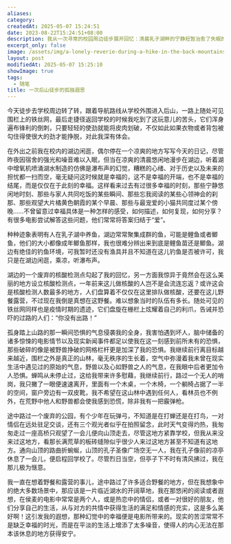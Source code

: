 ```yaml
---
aliases: 
category: 
createdAt: 2025-05-07 15:24:51
date: 2023-08-22T15:24:51+08:00
description: 我从一次寻常的校园周边徒步展开回忆：清晨乳子湖畔的宁静短暂治愈了失眠的疲惫，废弃核酸检测亭与铁丝网却将人拉回疫情时代的集体记忆。踏入后山时，孤独与恐惧如影随形——无人的哨岗、破碎的围栏、想象中的野兽与恶人，甚至蝉鸣也成了唯一的慰藉。山顶孔子像下的凉风与侯麦电影般的野餐幻想形成微妙对比，而现实始终是嘈杂与铁丝网的割裂感。这篇随笔记录了一场身体与精神的双重漫游，在荒芜与诗意间追问幸福的转瞬性与不可复现。
excerpt_only: false
image: /assets/img/a-lonely-reverie-during-a-hike-in-the-back-mountains/IMG_20230822_1426251.jpg
layout: post
modifiedAt: 2025-05-07 15:25:10
showImage: true
tags:
  - 随笔
title: 一次后山徒步的孤独遐思
---
```


今天徒步去学校周边转了转，跟着导航路线从学校外围进入后山，一路上随处可见围栏上的铁丝网，最后走捷径返回学校的时候我吃到了这玩意儿的苦头，它们浑身遍布锋利的倒刺，只要轻轻的使劲就能将皮肉划破，不仅如此如果衣物或者背包被勾住得使很大的劲才能挣脱，对此我深有体会。

在外出之前我在校内的湖边闲逛，偶尔停在一个凉爽的地方写写今天的日记，尽管昨夜因宿舍的强光和噪音难以入眠，但当在凉爽的清晨悠闲地漫步在湖边，听着湖中增氧机喷涌湖水制造的仿佛是瀑布声的幻觉，糟糕的心绪、对于历史以及未来的担忧都一扫而空，毫无疑问这时候就是幸福的，这不是幸福的开端，也不是幸福的结尾，而是仅仅在于此刻的幸福。这样看来过去有过很多幸福的时刻，那些宁静悠闲地时刻、那些与家人共同吃饭的某些瞬间、那些忘我阅读的某些心领神会的刹那、那些观望大片橘黄色朝霞的某个早晨、那些与最宠爱的小猫共同度过某个傍晚……不曾留意过幸福具体是一种怎样的感受，如何描述，如何复现，如何分享？有很多电影尝试解答这些问题，他们常常将答案归结于“爱”。

种种迹象表明有人在乳子湖中养鱼，湖边常常聚集成群的鱼，可能是鲤鱼或者鲫鱼，他们的大小都像成年鲫鱼那样，我也很难分辨出来到底是鲤鱼苗还是鲫鱼。湖边有绝佳的钓鱼环境，可我暂时还没有渔具并且不知道在这儿钓鱼是否被许可，我只是在湖边闲逛，乘凉，听瀑布声。

湖边的一个废弃的核酸检测点勾起了我的回忆，另一方面我惊异于竟然会在这么美丽的地方设立核酸检测点，一年前来这儿做核酸的人岂不是会流连忘返？或许这会是核酸检测人数最多的地方，人们盘算着不仅仅在这里排队做核酸，还要在这儿野餐露营，不过现在我倒是真想在这野餐。难以想象当时的队伍有多长。随处可见的铁丝网同样也是疫情时期的遗迹，它们盘旋在栅栏上炫耀着自己的利爪，告诫并恐吓的过路的人们：“你没有出路！”

孤身踏上山路的那一瞬间恐惧的气息侵袭我的全身，我害怕遇到坏人，脑中储备的诸多惊悚的电影情节以及现实新闻事件都足以使我在这一刻感到前所未有的恐惧，那些破碎的像是被野兽挣破的网格栏杆更是加深了我的恐惧。我继续前行离目标越来越近，围栏之外是真正的山林，毫无秩序的生长着，空气中弥漫着我未曾在现实生活中遇见过的原始的气息，野兽以及心如野兽之人的气息，在我眼中后者更加令人恐惧。蝉鸣从未停止过，这给我带来许多慰藉，我继续前行，路过一个无人的哨岗，我只撇了一眼便速速离开，里面有一个木桌，一个木椅，一个躺椅占据了一半的空间，窗户旁边有一双皮靴，我不希望在这山林中遇到任何人，看林员也不例外，在荒野中他人和野兽都会使我感到恐慌，除非我有一把霰弹枪。

途中路过一个废弃的公园，有个少年在玩弹弓，不知道是在打蝉还是在打鸟，一对情侣在远处驻足交谈，还有三个观光者似乎在拍照留念，此时天气变得灼热，我匆匆走过一座高桥只观望了一会儿便向山顶走去，尽管这地方紧靠学校，但我从来没来过这地方，看那长满荒草的板砖缝隙似乎很少人来过这地方甚至不知道有这地方。通向山顶的路曲折蜿蜒，山顶的孔子圣像广场空无一人，我在孔子像前的凉亭休息了一会儿，便启程回学校了。尽管烈日当空，但亭子下不时有清风拂过，我在那儿极为惬意。

我一直在想着野餐和露营的事儿，途中路过了许多适合野餐的地方，但在我想象中的绝大多数场景中，那应该是一片临近湖水的开阔草地，我在那悠闲的阅读或者遐想，在侯麦的电影中常常是两个人，或是热恋中的情侣，或者一对很好的朋友，他们分享自己的生活，从与对方的共情中获得生活的满足和情感的充实，这是多么美好啊！这引发我的遐想，那种幻觉中的幸福便是电影所带来的。现实的苦涩常常不是缺乏幸福的时光，而是在平淡的生活上增添了太多噪音，使得人的内心无法在那本该休息的地方获得安宁。
